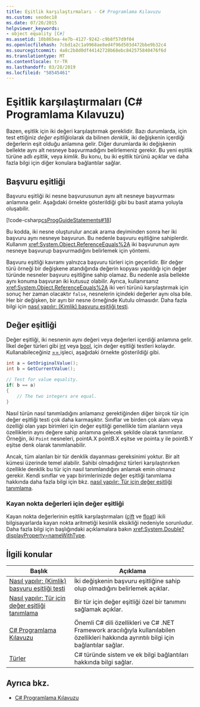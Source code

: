 ```yaml
---
title: Eşitlik karşılaştırmaları - C# Programlama Kılavuzu
ms.custom: seodec18
ms.date: 07/20/2015
helpviewer_keywords:
- object equality [C#]
ms.assetid: 10b865ea-4e7b-4127-9242-c9b8f57d9f04
ms.openlocfilehash: 7cbd1a2c1a9968ae8ed4f96d503d472bbe9b32c4
ms.sourcegitcommit: 4a8c2b8d0df44142728b68ebc842575840476f6d
ms.translationtype: MT
ms.contentlocale: tr-TR
ms.lasthandoff: 03/28/2019
ms.locfileid: "58545461"
---
```

# <a name="equality-comparisons-c-programming-guide"></a>Eşitlik karşılaştırmaları (C# Programlama Kılavuzu)

Bazen, eşitlik için iki değeri karşılaştırmak gereklidir. Bazı durumlarda, için test ettiğiniz *değer eşitliği*olarak da bilinen *denklik*, iki değişkenin içerdiği değerlerin eşit olduğu anlamına gelir. Diğer durumlarda iki değişkenin bellekte aynı alt nesneye başvurmadığını belirlemeniz gerekir. Bu yeni eşitlik türüne adlı *eşitlik*, veya *kimlik*. Bu konu, bu iki eşitlik türünü açıklar ve daha fazla bilgi için diğer konulara bağlantılar sağlar.  
  
## <a name="reference-equality"></a>Başvuru eşitliği

 Başvuru eşitliği iki nesne başvurusunun aynı alt nesneye başvurması anlamına gelir. Aşağıdaki örnekte gösterildiği gibi bu basit atama yoluyla oluşabilir.  
  
 [!code-csharp[csProgGuideStatements#18](~/samples/snippets/csharp/VS_Snippets_VBCSharp/csProgGuideStatements/CS/Statements.cs#18)]  
  
 Bu kodda, iki nesne oluşturulur ancak arama deyiminden sonra her iki başvuru aynı nesneye başvurun. Bu nedenle başvuru eşitliğine sahiplerdir. Kullanım <xref:System.Object.ReferenceEquals%2A> iki başvurunun aynı nesneye başvurup başvurmadığını belirlemek için yöntemi.  
  
 Başvuru eşitliği kavramı yalnızca başvuru türleri için geçerlidir. Bir değer türü örneği bir değişkene atandığında değerin kopyası yapıldığı için değer türünde nesneler başvuru eşitliğine sahip olamaz. Bu nedenle asla bellekte aynı konuma başvuran iki kutusuz olabilir. Ayrıca, kullanırsanız <xref:System.Object.ReferenceEquals%2A> iki veri türünü karşılaştırmak için sonuç her zaman olacaktır `false`, nesnelerin içindeki değerler aynı olsa bile. Her bir değişken, bir ayrı bir nesne örneğinde Kutulu olmasıdır. Daha fazla bilgi için [nasıl yapılır: (Kimlik) başvuru eşitliği testi](../../../csharp/programming-guide/statements-expressions-operators/how-to-test-for-reference-equality-identity.md).  

## <a name="value-equality"></a>Değer eşitliği

 Değer eşitliği, iki nesnenin aynı değeri veya değerleri içerdiği anlamına gelir. İlkel değer türleri gibi [int](../../../csharp/language-reference/keywords/int.md) veya [bool](../../../csharp/language-reference/keywords/bool.md), için değer eşitliği testleri kolaydır. Kullanabileceğiniz [ == ](../../../csharp/language-reference/operators/equality-operators.md#equality-operator-) işleci, aşağıdaki örnekte gösterildiği gibi.  
  
```csharp  
int a = GetOriginalValue();  
int b = GetCurrentValue();  
  
// Test for value equality.   
if( b == a)   
{  
    // The two integers are equal.  
}  
```  
  
 Nasıl türün nasıl tanımladığını anlamanız gerektiğinden diğer birçok tür için değer eşitliği testi çok daha karmaşıktır. Sınıflar ve birden çok alanı veya özelliği olan yapı birimleri için değer eşitliği genellikle tüm alanların veya özelliklerin aynı değere sahip anlamına gelecek şekilde olarak tanımlanır. Örneğin, iki `Point` nesneleri, pointA.X pointB.X eşitse ve pointa.y ile pointB.Y eşitse denk olarak tanımlanabilir.  
  
 Ancak, tüm alanları bir tür denklik dayanması gereksinimi yoktur. Bir alt kümesi üzerinde temel alabilir. Sahibi olmadığınız türleri karşılaştırırken özellikle denklik bu tür için nasıl tanımlandığını anlamak emin olmanız gerekir. Kendi sınıflar ve yapı birimlerinizde değer eşitliği tanımlama hakkında daha fazla bilgi için bkz. [nasıl yapılır: Tür için değer eşitliği tanımlama](../../../csharp/programming-guide/statements-expressions-operators/how-to-define-value-equality-for-a-type.md).  
  
### <a name="value-equality-for-floating-point-values"></a>Kayan nokta değerleri için değer eşitliği

 Kayan nokta değerlerinin eşitlik karşılaştırmaları ([çift](../../../csharp/language-reference/keywords/double.md) ve [float](../../../csharp/language-reference/keywords/float.md)) ikili bilgisayarlarda kayan nokta aritmetiği kesinlik eksikliği nedeniyle sorunludur. Daha fazla bilgi için başlığındaki açıklamalara bakın <xref:System.Double?displayProperty=nameWithType>.  
  
## <a name="related-topics"></a>İlgili konular  
  
|Başlık|Açıklama|  
|-----------|-----------------|  
|[Nasıl yapılır: (Kimlik) başvuru eşitliği testi](../../../csharp/programming-guide/statements-expressions-operators/how-to-test-for-reference-equality-identity.md)|İki değişkenin başvuru eşitliğine sahip olup olmadığını belirlemek açıklar.|  
|[Nasıl yapılır: Tür için değer eşitliği tanımlama](../../../csharp/programming-guide/statements-expressions-operators/how-to-define-value-equality-for-a-type.md)|Bir tür için değer eşitliği özel bir tanımını sağlamak açıklar.|  
|[C# Programlama Kılavuzu](../../../csharp/programming-guide/index.md)|Önemli C# dili özellikleri ve C# .NET Framework aracılığıyla kullanılabilen özellikleri hakkında ayrıntılı bilgi için bağlantılar sağlar.|  
|[Türler](../../../csharp/programming-guide/types/index.md)|C# türünde sistem ve ek bilgi bağlantıları hakkında bilgi sağlar.|  
  
## <a name="see-also"></a>Ayrıca bkz.

- [C# Programlama Kılavuzu](../../../csharp/programming-guide/index.md)
